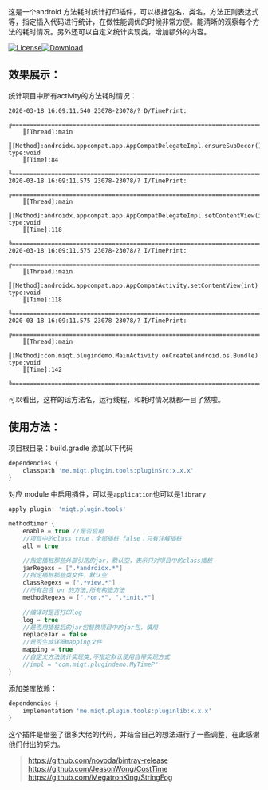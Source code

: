 这是一个android 方法耗时统计打印插件，可以根据包名，类名，方法正则表达式等，指定插入代码进行统计，在做性能调优的时候非常方便。能清晰的观察每个方法的耗时情况。另外还可以自定义统计实现类，增加额外的内容。

[![License](https://img.shields.io/badge/license-Apache%202-green.svg)](https://www.apache.org/licenses/LICENSE-2.0)[![Download](https://api.bintray.com/packages/miqingtang/maven/pluginSrc/images/download.svg)](https://bintray.com/miqingtang/maven/pluginSrc)

## 效果展示：

统计项目中所有activity的方法耗时情况：

```
2020-03-18 16:09:11.540 23078-23078/? D/TimePrint:  
    ╔======================================================================================
    ║[Thread]:main
    ║[Method]:androidx.appcompat.app.AppCompatDelegateImpl.ensureSubDecor() type:void
    ║[Time]:84
    ╚======================================================================================
2020-03-18 16:09:11.575 23078-23078/? I/TimePrint:  
    ╔======================================================================================
    ║[Thread]:main
    ║[Method]:androidx.appcompat.app.AppCompatDelegateImpl.setContentView(int) type:void
    ║[Time]:118
    ╚======================================================================================
2020-03-18 16:09:11.575 23078-23078/? I/TimePrint:  
    ╔======================================================================================
    ║[Thread]:main
    ║[Method]:androidx.appcompat.app.AppCompatActivity.setContentView(int) type:void
    ║[Time]:118
    ╚======================================================================================
2020-03-18 16:09:11.575 23078-23078/? I/TimePrint:  
    ╔======================================================================================
    ║[Thread]:main
    ║[Method]:com.miqt.plugindemo.MainActivity.onCreate(android.os.Bundle) type:void
    ║[Time]:142
    ╚======================================================================================
```

可以看出，这样的话方法名，运行线程，和耗时情况就都一目了然啦。

## 使用方法：

项目根目录：build.gradle 添加以下代码

```groovy
dependencies {
    classpath 'me.miqt.plugin.tools:pluginSrc:x.x.x'
}
```

对应 module 中启用插件，可以是`application`也可以是`library`

```groovy
apply plugin: 'miqt.plugin.tools'

methodtimer {
    enable = true //是否启用
    //项目中的class true：全部插桩 false：只有注解插桩
    all = true

    //指定插桩那些外部引用的jar，默认空，表示只对项目中的class插桩
    jarRegexs = [".*androidx.*"]
    //指定插桩那些类文件，默认空
    classRegexs = [".*view.*"]
    //所有包含 on 的方法,所有构造方法
    methodRegexs = [".*on.*", ".*init.*"]
    
    //编译时是否打印log
    log = true
    //是否用插桩后的jar包替换项目中的jar包，慎用
    replaceJar = false
    //是否生成详细mapping文件
    mapping = true
    //自定义方法统计实现类,不指定默认使用自带实现方式
    //impl = "com.miqt.plugindemo.MyTimeP"
}
```

添加类库依赖：

```groovy
dependencies {
    implementation 'me.miqt.plugin.tools:pluginlib:x.x.x'
}
```

这个插件是借鉴了很多大佬的代码，并结合自己的想法进行了一些调整，在此感谢他们付出的努力。

> https://github.com/novoda/bintray-release  
> https://github.com/JeasonWong/CostTime  
> https://github.com/MegatronKing/StringFog  